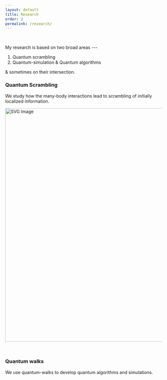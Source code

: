 ```yaml
---
layout: default
title: Research
order: 2
permalink: /research/
---
```


<script src="https://cdn.amcharts.com/lib/5/index.js"></script>
<script src="https://cdn.amcharts.com/lib/5/wc.js"></script>
<script src="https://cdn.amcharts.com/lib/5/themes/Animated.js"></script>
<div id="chartdiv"></div>
<script src="/Manoline-git.github.io/p5/word cloud.js"></script>

&nbsp;

My research is based on two broad areas ---

1. Quantum scrambling
2. Quantum-simulation & Quantum algorithms

& sometimes on their intersection.

<h3>Quantum Scrambling</h3>

We study how the many-body interactions lead to scrambling of initially localized information.

<img src="/Manoline-git.github.io/img/scrambling.svg" alt="SVG Image" width="750">

&nbsp;

<h3>Quantum walks</h3>

We use quantum-walks to develop quantum algorithms and simulations.
